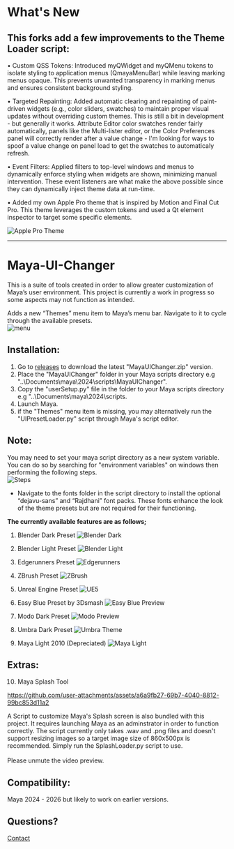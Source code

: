 # What's New

This forks add a few improvements to the Theme Loader script:
-
• Custom QSS Tokens: Introduced myQWidget and myQMenu tokens to isolate styling to application menus (QmayaMenuBar) while leaving marking menus opaque. This prevents unwanted transparency in marking menus and ensures consistent background styling.

• Targeted Repainting: Added automatic clearing and repainting of paint-driven widgets (e.g., color sliders, swatches) to maintain proper visual updates without overriding custom themes. This is still a bit in development - but generally it works. Attribute Editor color swatches render fairly automatically, panels like the Multi-lister editor, or the Color Preferences panel will correctly render after a value change - I'm looking for ways to spoof a value change on panel load to get the swatches to automaticaly refresh.

• Event Filters: Applied filters to top-level windows and menus to dynamically enforce styling when widgets are shown, minimizing manual intervention. These event listeners are what make the above possible since they can dynamically inject theme data at run-time.

• Added my own Apple Pro theme that is inspired by Motion and Final Cut Pro. This theme leverages the custom tokens and used a Qt element inspector to target some specific elements. <br>

![Apple Pro Theme](https://raw.githubusercontent.com/jmaruska/MayaUIChanger/refs/heads/main/applepro_theme.png)


---

# Maya-UI-Changer

This is a suite of tools created in order to allow greater customization of Maya’s user environment. This project is currently a work in progress so some aspects may not function as intended.

Adds a new “Themes” menu item to Maya’s menu bar. Navigate to it to cycle through the available presets. <br>
![menu](https://github.com/user-attachments/assets/73f35de8-b935-41e9-bb7a-c19391136cce)




Installation:
-
1) Go to <a href="https://github.com/Aldanoah/MayaUIChanger/releases">releases</a> to download the latest "MayaUIChanger.zip" version.
2) Place the "MayaUIChanger" folder in your Maya scripts directory e.g "..\Documents\maya\2024\scripts\MayaUIChanger".
3) Copy the "userSetup.py" file in the folder to your Maya scripts directory e.g "..\Documents\maya\2024\scripts.
5) Launch Maya.
6) if the "Themes" menu item is missing, you may alternatively run the "UIPresetLoader.py" script through Maya's script editor.

Note:
-
You may need to set your maya script directory as a new system variable. You can do so by searching for "environment variables" on windows then performing the following steps.
<br>
![Steps](https://github.com/user-attachments/assets/c895be72-7c8e-4c20-97bd-ce2594bda4bf)

- Navigate to the fonts folder in the script directory to install the optional “dejavu-sans” and “Rajdhani” font packs. These fonts enhance the look of the theme presets but are not required for their functioning.


**The currently available features are as follows;**

1) Blender Dark Preset
![Blender Dark](https://github.com/user-attachments/assets/0a87f7bc-f54a-4e8f-bdf5-85bb325b88ab)

2) Blender Light Preset
![Blender Light](https://github.com/user-attachments/assets/1fa5800a-a6ad-4d83-addd-41a2aefceacb)

3) Edgerunners Preset
![Edgerunners](https://github.com/user-attachments/assets/99360561-6247-4312-a093-06eb05f2bc1f)

4) ZBrush Preset
![ZBrush](https://github.com/user-attachments/assets/d2827ec7-bf2d-48cc-aff8-197a0bf62dac)

5) Unreal Engine Preset
![UE5](https://github.com/user-attachments/assets/d80dabb1-5afa-4f05-b3a6-5b1c70aeb3ba)

6) Easy Blue Preset by 3Dsmash
![Easy Blue Preview](https://github.com/user-attachments/assets/90adef32-a333-4ea2-9314-d437b1de13fc)

7) Modo Dark Preset
![Modo Preview](https://github.com/user-attachments/assets/4eb9049d-4f9d-4c2f-9b8c-83bd27f4e2df)

8) Umbra Dark Preset
![Umbra Theme](https://github.com/user-attachments/assets/26345e52-c3d6-4405-9858-531236a84282)

9) Maya Light 2010 (Depreciated)
![Maya Light](https://github.com/user-attachments/assets/cd3c98b6-0872-4abc-a1c2-cf9e12eb0ba0)


Extras:
-

10) Maya Splash Tool 

https://github.com/user-attachments/assets/a6a9fb27-69b7-4040-8812-99bc853d11a2

A Script to customize Maya's Splash screen is also bundled with this project. It requires launching Maya as an adminstrator in order to function correctly. The script currently only takes .wav and .png files and doesn't support resizing images so a target image size of 860x500px is recommended. Simply run the SplashLoader.py script to use. <br><br> Please unmute the video preview. 


Compatibility:
-
Maya 2024 - 2026 but likely to work on earlier versions.

Questions?
-
<a href="https://linktr.ee/Aldanoah">Contact</a>




